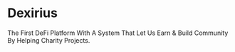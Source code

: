 # Dexirius
The First DeFi Platform With A System That Let Us Earn &amp; Build Community By Helping Charity Projects.
